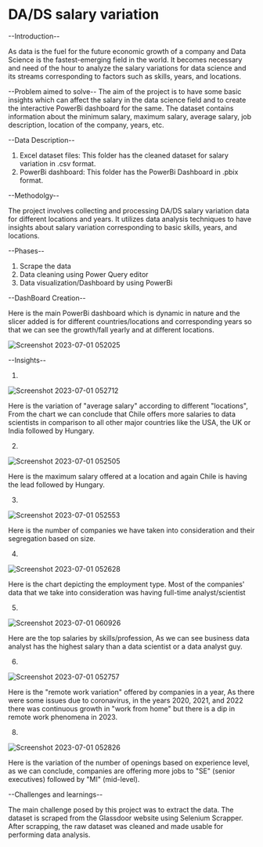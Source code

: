 # DA/DS salary variation
--Introduction--

As data is the fuel for the future economic growth of a company and Data Science is the fastest-emerging field in the world. It becomes necessary and need of the hour to analyze the salary variations for data science and its streams corresponding to factors such as skills, years, and locations.

--Problem aimed to solve--
The aim of the project is to have some basic insights which can affect the salary in the data science field and to create the interactive PowerBi dashboard for the same.
The dataset contains information about the minimum salary, maximum salary, average salary, job description, location of the company, years, etc.

--Data Description--
1. Excel dataset files: This folder has the cleaned dataset for salary variation in .csv format.
2. PowerBi dashboard: This folder has the PowerBi Dashboard in .pbix format.

--Methodolgy--

The project involves collecting and processing DA/DS salary variation data for different locations and years. It utilizes data analysis techniques to have insights about salary variation corresponding to basic skills, years, and locations.

--Phases--

1. Scrape the data
2. Data cleaning using Power Query editor
3. Data visualization/Dashboard by using PowerBi


--DashBoard Creation--

Here is the main PowerBi dashboard which is dynamic in nature and the slicer added is for different countries/locations and corresponding years so that we can see the growth/fall yearly and at different locations.

![Screenshot 2023-07-01 052025](https://github.com/Ashish23-Karn/DA-Salary-variation-Dashboard/assets/121361369/0b5d1174-7373-488a-a689-95c78729be26)

--Insights--

1.
![Screenshot 2023-07-01 052712](https://github.com/Ashish23-Karn/DA-Salary-variation-Dashboard/assets/121361369/53b14bc2-1b10-4342-bbad-01374400ce43)

Here is the variation of "average salary" according to different "locations", From the chart we can conclude that Chile offers more salaries to data scientists in comparison to all other major countries like the USA, the UK or India followed by Hungary.

2.
![Screenshot 2023-07-01 052505](https://github.com/Ashish23-Karn/DA-Salary-variation-Dashboard/assets/121361369/82d96a48-a503-4463-b7fc-803e5d287c0d)

Here is the maximum salary offered at a location and again Chile is having the lead followed by Hungary.

3.
![Screenshot 2023-07-01 052553](https://github.com/Ashish23-Karn/DA-Salary-variation-Dashboard/assets/121361369/5b18d92e-46f8-472b-a790-4789c730f598)

Here is the number of companies we have taken into consideration and their segregation based on size.

4.
![Screenshot 2023-07-01 052628](https://github.com/Ashish23-Karn/DA-Salary-variation-Dashboard/assets/121361369/217ff9e7-93aa-41a7-bf7c-a9a30d206cf7)

Here is the chart depicting the employment type. Most of the companies' data that we take into consideration was having full-time analyst/scientist

5.
![Screenshot 2023-07-01 060926](https://github.com/Ashish23-Karn/DA-Salary-variation-Dashboard/assets/121361369/a31e30e4-0d19-4709-8b11-031d067562fa)

Here are the top salaries by skills/profession, As we can see business data analyst has the highest salary than a data scientist or a data analyst guy.

6.
![Screenshot 2023-07-01 052757](https://github.com/Ashish23-Karn/DA-Salary-variation-Dashboard/assets/121361369/60c91236-011f-4845-8c1c-40c33389017f)

Here is the "remote work variation" offered by companies in a year, As there were some issues due to coronavirus, in the years 2020, 2021, and 2022 there was continuous growth in "work from home" but there is a dip in remote work phenomena in 2023.

8.
![Screenshot 2023-07-01 052826](https://github.com/Ashish23-Karn/DA-Salary-variation-Dashboard/assets/121361369/b29adf17-8045-4590-8e3c-aa13c41bf8be)

Here is the variation of the number of openings based on experience level, as we can conclude, companies are offering more jobs to "SE" (senior executives) followed by "MI" (mid-level).

--Challenges and learnings--

The main challenge posed by this project was to extract the data. The dataset is scraped from the Glassdoor website using Selenium Scrapper. After scrapping, the raw dataset was cleaned and made usable for performing data analysis.

